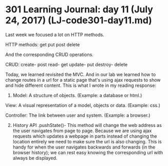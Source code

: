 # 301 Learning Journal: day 11 (July 24, 2017) (LJ-code301-day11.md)

Last week we focused a lot on HTTP methods.

HTTP methods:
get
put
post
delete

And the corresponding CRUD operations.

CRUD:
create- post
read- get
update- put
destroy- delete

Today, we learned revisited the MVC. And in our lab we learned how to change routes in a url for a static page that's using ajax requests to show and hide different content. This is what I wrote in my reading response: 

1. Model: A structure of objects. (Example: a database or html.)

View:  A visual representation of a model, objects or data. (Example: css.)

Controller: The link between user and system. (Example: a browser.)

2.  History API .pushState()- This method will change the web address as the user navigates from page to page. Because we are using ajax requests which updates a webpage in parts instead of changing the location entirely we need to make sure the url is also changing. This is handy for when the user navigates backwards and forwards (in the browser history); we can rest easy knowing the corresponding url with always be displayed.
